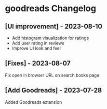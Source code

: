 # goodreads Changelog

## [UI improvement] - 2023-08-10

- Add histogram visualization for ratings
- Add user rating in reviews
- Improve UI look and feel

## [Fixes] - 2023-08-07

Fix open in browser URL on search books page

## [Add Goodreads] - 2023-07-28

Added Goodreads extension

